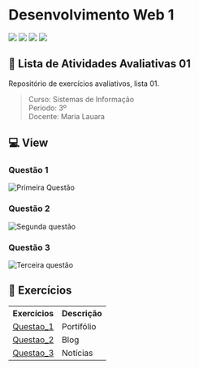 
# Desenvolvimento Web 1
![](https://img.shields.io/badge/javascript-e09f00?style=for-the-badge&logo=html5&logoColor=white)
![](https://img.shields.io/badge/html-ea6a14?style=for-the-badge&logo=html5&logoColor=white)
![](https://img.shields.io/badge/Visual_Studio_Code-0078D4?style=for-the-badge&logo=visual%20studio%20code&logoColor=white)
![](https://img.shields.io/badge/Markdown-000000?style=for-the-badge&logo=markdown&logoColor=white)
<br>

## 🚀 Lista de Atividades Avaliativas 01
Repositório de exercícios avaliativos, lista 01.

> Curso: Sistemas de Informação <br>
> Período: 3º <Br>
> Docente: Maria Lauara

## 💻 View

### Questão 1
<img src="./img/Questão_01.png" alt="Primeira Questão">

### Questão 2
<img src="./img/Questão_02.png" alt="Segunda questão">

### Questão 3
<img src="./img/Questão_03.png" alt="Terceira questão">

## 🧵 Exercícios

<table>
  <tr>
    <th>Exercícios</th>
    <th>Descrição</th>
  </tr>
  <tr>
    <td><a href="https://github.com/iMetzker/AlfaUnipac_Temp/tree/main/DW/ATV1/Questao_1">Questao_1</a></td>
    <td>Portifólio</td>
  </tr>
  <tr>
    <td><a href="https://github.com/iMetzker/AlfaUnipac_Temp/tree/main/DW/ATV1/Questao_2">Questao_2</a></td>
    <td>Blog</td>
  </tr>
  <tr>
    <td><a href="https://github.com/iMetzker/AlfaUnipac_Temp/tree/main/DW/ATV1/Questao_3">Questao_3</a></td>
    <td>Notícias</td>
  </tr>
</table>